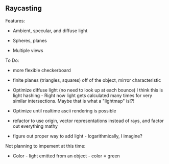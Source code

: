 Raycasting
----------

Features:

* Ambient, specular, and diffuse light

* Spheres, planes 

* Multiple views

To Do:

* more flexible checkerboard

* finite planes (triangles, squares)
   off of the object, mirror characteristic
   
* Optimize diffuse light (no need to look up at each bounce)
  I think this is light hashing - 
  Right now light gets calculated many times for very similar intersections.
  Maybe that is what a "lightmap" is!?!

* Optimize until realtime ascii rendering is possible

* refactor to use origin, vector representations instead of rays, and
   factor out everything mathy

* figure out proper way to add light - logarithmically, I imagine?

Not planning to impement at this time:

* Color - light emitted from an object - color = green
